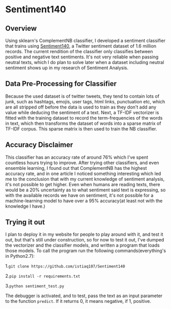 # Sentiment140

## Overview
Using sklearn's ComplementNB classifier, I developed a sentiment classifier that trains using [Sentiment140](https://www.kaggle.com/kazanova/sentiment140), 
a Twitter sentiment dataset of 1.6 million records. The current rendition of the classifier only classifies between positive 
and negative text sentiments. It's not very reliable when passing neutral texts, which I do plan to solve later when a dataset
including neutral sentiment shows up in my research of Sentiment Analysis. 


## Data Pre-Processing for Classifier
Because the used dataset is of twitter tweets, they tend to contain lots of junk, such as hashtags, emojis, user tags, html links, punctuation etc, which are all
stripped off before the data is used to train as they don't add any value while deducing the sentiment of a text. Next, a TF-IDF vectorizer is fitted with the training 
dataset to record the term-frequencies of the words in text, which then transforms the dataset of words into a sparse matrix of TF-IDF corpus.
This sparse matrix is then used to train the NB classifier.


## Accuracy Disclaimer
This classifier has an accuracy rate of around 76% which I've spent countless hours trying to improve. After trying other classifiers, 
and even ensemble learning, I found out that ComplementNB has the highest accuracy rate, and in one article I noticed something interesting 
which led me to the conclusion that with my current knowledge of sentiment analysis, it's not possible to get higher. Even when humans are 
reading texts, there would be a 20% uncertainty as to what sentiment said text is expressing, so with the available records we have on 
sentiment, it's not possible for a machine-learning model to have over a 95% accuracy(at least not with the knowledge I have.)


## Trying it out
I plan to deploy it in my website for people to play around with it, and test it out, but that's still under construction, so for now
to test it out, I've dumped the vectorizer and the classifier models, and written a program that loads those models. To call the program
run the following commands(everything's in Python2.7):

1.`git clone https://github.com/istiaq107/Sentiment140`

2.`pip install -r requirements.txt`

3.`python sentiment_test.py`

The debugger is activated, and to test, pass the text as an input parameter to the function `predict`. If it returns 0, it means negative,
if 1, positive.

